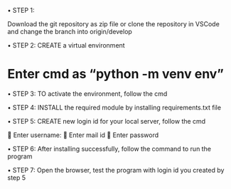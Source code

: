 





•	STEP 1:

Download the git repository as zip file or clone the repository in VSCode and change the branch into origin/develop
                                                                                                                                  

•	STEP 2:
CREATE a virtual environment

# Enter cmd as “python -m venv env”  
•	STEP 3:
TO activate the environment, follow the cmd
 




•	STEP 4:
INSTALL  the required module by installing requirements.txt file
 

•	STEP 5:
CREATE new login id for your local server, follow the cmd
 
	Enter username:
	Enter mail id
	Enter password

•	STEP 6:
After installing successfully, follow the command to run the program
 
 
 


•	STEP 7:
Open the browser, test the program with login id you created by step 5

